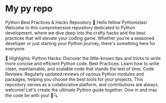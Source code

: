# My py repo

Python Best Practices & Hacks Repository 🐍
Hello fellow Pythonistas! Welcome to this comprehensive repository dedicated to Python development, where we dive deep into the crafty hacks and the best practices that will elevate your coding game. Whether you're a seasoned 
developer or just starting your Python journey, there's something here for everyone.

🚀 Highlights:
Python Hacks: Discover the little-known tips and tricks to write more concise and efficient Python code.
Best Practices: Learn how to write clean, maintainable, and scalable code that stands the test of time.
Code Reviews: Regularly updated reviews of various Python modules and packages, helping you choose the best tools for your projects.
This repository serves as a collaborative platform, and contributions are always welcome! Let's create the ultimate Python guide together. Dive in and may the code be with you! 🌌🔍



